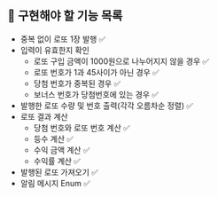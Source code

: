 ## 📄 구현해야 할 기능 목록

- 중복 없이 로또 1장 발행 ✅
- 입력이 유효한지 확인
  - 로또 구입 금액이 1000원으로 나누어지지 않을 경우 ✅
  - 로또 번호가 1과 45사이가 아닌 경우 ✅
  - 당첨 번호가 중복된 경우 ✅
  - 보너스 번호가 당첨번호에 있는 경우 ✅
- 발행한 로또 수량 및 번호 출력(각각 오름차순 정렬) ✅
- 로또 결과 계산
  - 당첨 번호와 로또 번호 계산 ✅
  - 등수 계산 ✅
  - 수익 금액 계산 ✅
  - 수익률 계산 ✅
- 발행된 로또 가져오기 ✅
- 알림 메시지 Enum ✅